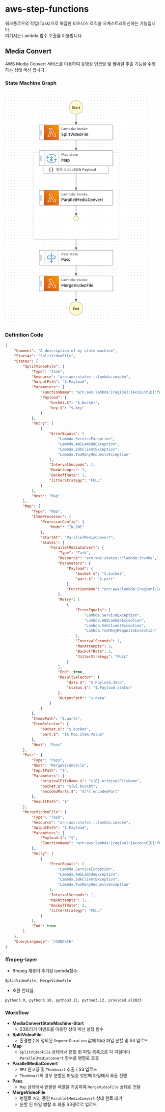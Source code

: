 # aws-step-functions
워크플로우의 작업(Task)으로 복잡한 비즈니스 로직을 오케스트레이션하는 기능입니다.  
여기서는 Lambda 함수 호출을 이용합니다.
## Media Convert
AWS Media Convert 서비스를 이용하여 동영상 인코딩 및 썸네일 추출 기능을 수행 하는 상태 머신 입니다.
### State Machine Graph
![상태 머신 그래프 이미지](media-convert/state-machine-graph.png)
### Definition Code
```json
{
	"Comment": "A description of my state machine",
	"StartAt": "SplitVideoFile",
	"States": {
		"SplitVideoFile": {
			"Type": "Task",
			"Resource": "arn:aws:states:::lambda:invoke",
			"OutputPath": "$.Payload",
			"Parameters": {
				"FunctionName": "arn:aws:lambda:[region]:[AccountID]:function:splitVideoFile:$LATEST",
				"Payload": {
					"bucket.$": "$.bucket",
					"key.$": "$.key"
				}
			},
			"Retry": [
				{
					"ErrorEquals": [
						"Lambda.ServiceException",
						"Lambda.AWSLambdaException",
						"Lambda.SdkClientException",
						"Lambda.TooManyRequestsException"
					],
					"IntervalSeconds": 1,
					"MaxAttempts": 3,
					"BackoffRate": 2,
					"JitterStrategy": "FULL"
				}
			],
			"Next": "Map"
		},
		"Map": {
			"Type": "Map",
			"ItemProcessor": {
				"ProcessorConfig": {
					"Mode": "INLINE"
				},
				"StartAt": "ParallelMediaConvert",
				"States": {
					"ParallelMediaConvert": {
						"Type": "Task",
						"Resource": "arn:aws:states:::lambda:invoke",
						"Parameters": {
							"Payload": {
								"bucket.$": "$.bucket",
								"part.$": "$.part"
							},
							"FunctionName": "arn:aws:lambda:[region]:[AccountID]:function:ParallelMediaConvert:$LATEST"
						},
						"Retry": [
							{
								"ErrorEquals": [
									"Lambda.ServiceException",
									"Lambda.AWSLambdaException",
									"Lambda.SdkClientException",
									"Lambda.TooManyRequestsException"
								],
								"IntervalSeconds": 1,
								"MaxAttempts": 3,
								"BackoffRate": 2,
								"JitterStrategy": "FULL"
							}
						],
						"End": true,
						"ResultSelector": {
							"data.$": "$.Payload.data",
							"status.$": "$.Payload.status"
						},
						"OutputPath": "$.data"
					}
				}
			},
			"ItemsPath": "$.parts",
			"ItemSelector": {
				"bucket.$": "$.bucket",
				"part.$": "$$.Map.Item.Value"
			},
			"Next": "Pass"
		},
		"Pass": {
			"Type": "Pass",
			"Next": "MergeVicdeoFile",
			"InputPath": "$",
			"Parameters": {
				"originalFileName.$": "$[0].originalFileName",
				"bucket.$": "$[0].bucket",
				"encodedParts.$": "$[*].encodedPart"
			},
			"ResultPath": "$"
		},
		"MergeVicdeoFile": {
			"Type": "Task",
			"Resource": "arn:aws:states:::lambda:invoke",
			"OutputPath": "$.Payload",
			"Parameters": {
				"Payload.$": "$",
				"FunctionName": "arn:aws:lambda:[region]:[AccountID]:function:MergeVideoFile:$LATEST"
			},
			"Retry": [
				{
					"ErrorEquals": [
						"Lambda.ServiceException",
						"Lambda.AWSLambdaException",
						"Lambda.SdkClientException",
						"Lambda.TooManyRequestsException"
					],
					"IntervalSeconds": 1,
					"MaxAttempts": 3,
					"BackoffRate": 2,
					"JitterStrategy": "FULL"
				}
			],
			"End": true
		}
	},
	"QueryLanguage": "JSONPath"
}
```
### ffmpeg-layer
- ffmpeg 계층이 추가된 lambda함수:
```text
SplitVideoFile, MergeVideoFile
```
- 호환 런타임:
```text
python3.9, python3.10, python3.11, python3.12, provided.al2023
```

### Workflow
- **MediaConvertStateMachine-Start**
  - S3트리거 이벤트를 이용한 상태 머신 실행 함수
- **SplitVideoFile**
  -  환경변수에 정의된 `SegmentDuration` 값에 따라 파일 분할 및 S3 업로드
- **Map**
  - `SplitVideoFile` 상태에서 분할 된 파일 목록으로 각 파일마다 `ParallelMediaConvert` 함수를 병렬로 호출
- **ParallelMediaConvert**
  - `MP4` 인코딩 및 `Thumbnail` 추출 / S3 업로드
  - `Thumbnail`의 경우 분할된 파일중 첫번째 파일에서 추출 진행
- **Pass**
  - `Map` 상태에서 반환된 배열을 가공하여 `MergeVideoFile` 상태로 전달
- **MergeVideoFile**
  - 병렬로 처리 중인 `ParallelMediaConvert` 상태 완료 대기
  - 분할 된 파일 병합 후 최종 S3경로로 업로드
